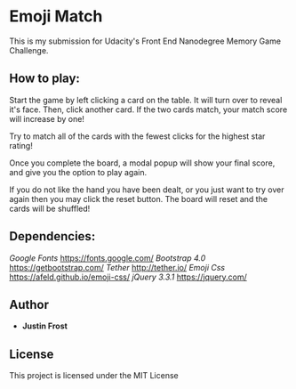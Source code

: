 # Emoji Match

This is my submission for Udacity's Front End Nanodegree Memory Game Challenge.

## How to play:

Start the game by left clicking a card on the table.  It will turn over to reveal
it's face.  Then, click another card.  If the two cards match, your match score
will increase by one!

Try to match all of the cards with the fewest clicks for the highest star rating!

Once you complete the board, a modal popup will show your final score, and give
you the option to play again.

If you do not like the hand you have been dealt, or you just want to try over
again then you may click the reset button.  The board will reset and the cards
will be shuffled!

## Dependencies:
*Google Fonts* <https://fonts.google.com/>
*Bootstrap 4.0* <https://getbootstrap.com/>
*Tether* <http://tether.io/>
*Emoji Css* <https://afeld.github.io/emoji-css/>
*jQuery 3.3.1* <https://jquery.com/>



## Author

* **Justin Frost**
## License

This project is licensed under the MIT License
